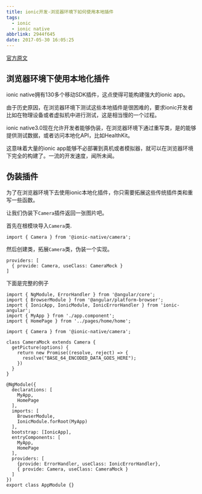 ```yaml
---
title: ionic开发-浏览器环境下如何使用本地插件
tags:
  - ionic
  - ionic native
abbrlink: 2944f645
date: 2017-05-30 16:05:25
---
```

[官方原文](https://ionicframework.com/docs/native/browser.html)

## 浏览器环境下使用本地化插件

ionic native拥有130多个移动SDK插件，这点使得可能构建强大的ionic app。

由于历史原因，在浏览器环境下测试这些本地插件是很困难的，要求ionic开发者比如在物理设备或者虚拟机中进行测试，这是相当慢的一个过程。

ionic native3.0现在允许开发者能够伪装，在浏览器环境下通过重写类，是的能够提供测试数据，或者访问本地化API，比如HealthKit。

这意味着大量的ionic app能够不必部署到真机或者模拟器，就可以在浏览器环境下完全的构建了。一流的开发速度，闻所未闻。

## 伪装插件

为了在浏览器环境下去使用ionic本地化插件，你只需要拓展这些传统插件类和重写一些函数。

让我们伪装下`Camera`插件返回一张图片吧。

首先在根模块导入`Camera`类.
```
import { Camera } from '@ionic-native/camera';
```

然后创建类，拓展`Camera`类，伪装一个实现。

```
providers: [
  { provide: Camera, useClass: CameraMock }
]

```
下面是完整的例子

```
import { NgModule, ErrorHandler } from '@angular/core';
import { BrowserModule } from '@angular/platform-browser';
import { IonicApp, IonicModule, IonicErrorHandler } from 'ionic-angular';
import { MyApp } from './app.component';
import { HomePage } from '../pages/home/home';

import { Camera } from '@ionic-native/camera';

class CameraMock extends Camera {
  getPicture(options) {
    return new Promise((resolve, reject) => {
      resolve("BASE_64_ENCODED_DATA_GOES_HERE");
    })
  }
}

@NgModule({
  declarations: [
    MyApp,
    HomePage
  ],
  imports: [
    BrowserModule,
    IonicModule.forRoot(MyApp)
  ],
  bootstrap: [IonicApp],
  entryComponents: [
    MyApp,
    HomePage
  ],
  providers: [
    {provide: ErrorHandler, useClass: IonicErrorHandler},
    { provide: Camera, useClass: CameraMock }
  ]
})
export class AppModule {}

```
